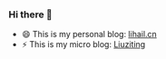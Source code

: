 ### Hi there 👋

- 😄 This is my personal blog: <a href="https://www.lihail.cn">lihail.cn</a>
- ⚡  This is my micro blog: <a href="https://weibo.com/lztcode">Liuziting</a>
